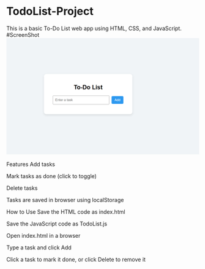 # TodoList-Project
This is a basic To-Do List web app using HTML, CSS, and JavaScript.
#ScreenShot
![ToDo App Screenshot](screenshot/image.png)  

Features
Add tasks

Mark tasks as done (click to toggle)

Delete tasks

Tasks are saved in browser using localStorage

How to Use
Save the HTML code as index.html

Save the JavaScript code as TodoList.js

Open index.html in a browser

Type a task and click Add

Click a task to mark it done, or click Delete to remove it
